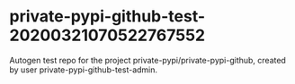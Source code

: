 # private-pypi-github-test-20200321070522767552
Autogen test repo for the project private-pypi/private-pypi-github, created by user private-pypi-github-test-admin.
